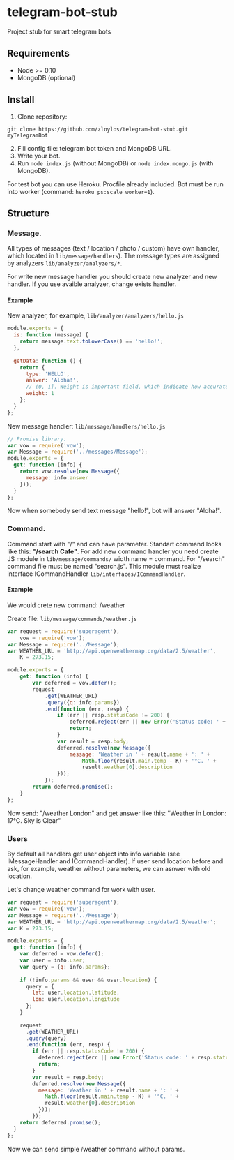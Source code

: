 # telegram-bot-stub
Project stub for smart telegram bots

## Requirements
* Node >= 0.10
* MongoDB (optional)

## Install
1. Clone repository:
```
git clone https://github.com/zloylos/telegram-bot-stub.git myTelegramBot
```
2. Fill config file: telegram bot token and MongoDB URL.
3. Write your bot.
4. Run `node index.js` (without MongoDB) or `node index.mongo.js` (with MongoDB).

For test bot you can use Heroku. Procfile already included. 
Bot must be run into worker (command: `heroku ps:scale worker=1`).

## Structure
### **Message.**
All types of messages (text / location / photo / custom) have own handler, which located in `lib/message/handlers`).
The message types are assigned by analyzers `lib/analyzer/analyzers/*`.

For write new message handler you should create new analyzer and new handler. If you use avaible analyzer, change exists handler. 

#### Example
New analyzer, for example, `lib/analyzer/analyzers/hello.js`
```js
module.exports = {
  is: function (message) {
    return message.text.toLowerCase() == 'hello!';
  },
  
  getData: function () {
    return {
      type: 'HELLO',
      answer: 'Aloha!',
      // (0, 1]. Weight is important field, which indicate how accurate the result of analyzer.
      weight: 1
    };
  }
};
```
New message handler: `lib/message/handlers/hello.js`
```js
// Promise library.
var vow = require('vow');
var Message = require('../messages/Message');
module.exports = {
  get: function (info) {
    return vow.resolve(new Message({
      message: info.answer
    }));
  }
};
```

Now when somebody send text message "hello!", bot will answer "Aloha!".

### **Command.**
Command start with "/" and can have parameter. Standart command looks like this: **"/search Cafe"**.
For add new command handler you need create JS module in `lib/message/commands/` width name = command. For "/search" command file must be named "search.js". This module must realize interface ICommandHandler `lib/interfaces/ICommandHandler`.

#### Example
We would crete new command: /weather <City>

Create file: `lib/message/commands/weather.js`
```js
var request = require('superagent'),
    vow = require('vow');
var Message = require('../Message');
var WEATHER_URL = 'http://api.openweathermap.org/data/2.5/weather',
    K = 273.15;

module.exports = {
    get: function (info) {
        var deferred = vow.defer();
        request
            .get(WEATHER_URL)
            .query({q: info.params})
            .end(function (err, resp) {
                if (err || resp.statusCode != 200) {
                    deferred.reject(err || new Error('Status code: ' + resp.statusCode));
                    return;
                }
                var result = resp.body;
                deferred.resolve(new Message({
                    message: 'Weather in ' + result.name + ': ' + 
                        Math.floor(result.main.temp - K) + '°C. ' + 
                        result.weather[0].description
                }));
            });
        return deferred.promise();
    }
};
```
Now send: "/weather London" and get answer like this: "Weather in London: 17°C. Sky is Clear"

### Users
By default all handlers get user object into info variable (see IMessageHandler and ICommandHandler). If user send location before and ask, for example, weather without parameters, we can asnwer with old location.

Let's change weather command for work with user.
```js
var request = require('superagent');
var vow = require('vow');
var Message = require('../Message');
var WEATHER_URL = 'http://api.openweathermap.org/data/2.5/weather';
var K = 273.15;

module.exports = {
  get: function (info) {
    var deferred = vow.defer();
    var user = info.user;
    var query = {q: info.params};
    
    if (!info.params && user && user.location) {
      query = {
        lat: user.location.latitude, 
        lon: user.location.longitude
      };
    }
    
    request
      .get(WEATHER_URL)
      .query(query)
      .end(function (err, resp) {
        if (err || resp.statusCode != 200) {
          deferred.reject(err || new Error('Status code: ' + resp.statusCode));
          return;
        }
        var result = resp.body;
        deferred.resolve(new Message({
          message: 'Weather in ' + result.name + ': ' + 
            Math.floor(result.main.temp - K) + '°C. ' + 
            result.weather[0].description
          }));
        });
    return deferred.promise();
  }
};
```
Now we can send simple /weather command without params.
